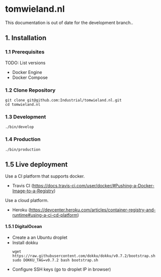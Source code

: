 # tomwieland.nl

This documentation is out of date for the development branch..

## 1. Installation

### 1.1 Prerequisites
TODO: List versions
- Docker Engine
- Docker Compose

### 1.2 Clone Repository
```
git clone git@github.com:Industrial/tomwieland.nl.git
cd tomwieland.nl
```

### 1.3 Development
```
./bin/develop
```

### 1.4 Production
```
./bin/production
```

## 1.5 Live deployment
Use a CI platform that supports docker.
- Travis CI (https://docs.travis-ci.com/user/docker/#Pushing-a-Docker-Image-to-a-Registry)

Use a cloud platform.
- Heroku (https://devcenter.heroku.com/articles/container-registry-and-runtime#using-a-ci-cd-platform)

#### 1.5.1 DigitalOcean
- Create a an Ubuntu droplet
- Install dokku
  ```
  wget https://raw.githubusercontent.com/dokku/dokku/v0.7.2/bootstrap.sh
  sudo DOKKU_TAG=v0.7.2 bash bootstrap.sh
  ```
- Configure SSH keys (go to droplet IP in browser)
